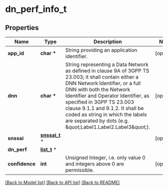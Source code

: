 # dn_perf_info_t

## Properties
Name | Type | Description | Notes
------------ | ------------- | ------------- | -------------
**app_id** | **char \*** | String providing an application identifier. | [optional] 
**dnn** | **char \*** | String representing a Data Network as defined in clause 9A of 3GPP TS 23.003;  it shall contain either a DNN Network Identifier, or a full DNN with both the Network  Identifier and Operator Identifier, as specified in 3GPP TS 23.003 clause 9.1.1 and 9.1.2. It shall be coded as string in which the labels are separated by dots  (e.g. \&quot;Label1.Label2.Label3\&quot;).  | [optional] 
**snssai** | [**snssai_t**](snssai.md) \* |  | [optional] 
**dn_perf** | [**list_t**](dn_perf.md) \* |  | 
**confidence** | **int** | Unsigned Integer, i.e. only value 0 and integers above 0 are permissible. | [optional] 

[[Back to Model list]](../README.md#documentation-for-models) [[Back to API list]](../README.md#documentation-for-api-endpoints) [[Back to README]](../README.md)


